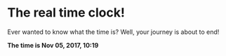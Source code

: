 # The real time clock!

Ever wanted to know what the time is? Well, your journey is about to end!

**The time is Nov 05, 2017, 10:19**